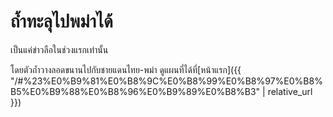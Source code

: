 ---
---

# ถ้ำทะลุไปพม่าได้

เป็นแค่ข่าวลือในช่วงแรกเท่านั้น

โดยตัวถ้ำวางลอดขนานไปกับชายแดนไทย-พม่า ดูแผนที่ได้ที่[หน้าแรก]({{ "/#%23%E0%B9%81%E0%B8%9C%E0%B8%99%E0%B8%97%E0%B8%B5%E0%B9%88%E0%B8%96%E0%B9%89%E0%B8%B3" | relative_url }})